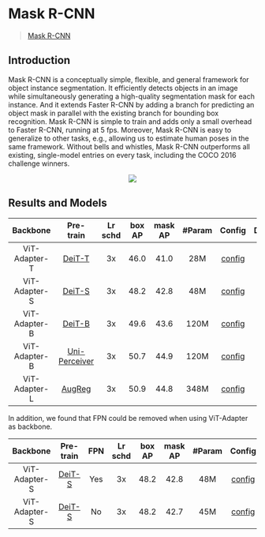 # Mask R-CNN

> [Mask R-CNN](https://arxiv.org/abs/1703.06870)

<!-- [ALGORITHM] -->

## Introduction

Mask R-CNN is a conceptually simple, flexible, and general framework for object instance segmentation. It efficiently detects objects in an image while simultaneously generating a high-quality segmentation mask for each instance. And it extends Faster R-CNN by adding a branch for predicting an object mask in parallel with the existing branch for bounding box recognition. Mask R-CNN is simple to train and adds only a small overhead to Faster R-CNN, running at 5 fps. Moreover, Mask R-CNN is easy to generalize to other tasks, e.g., allowing us to estimate human poses in the same framework. Without bells and whistles, Mask R-CNN outperforms all existing, single-model entries on every task, including the COCO 2016 challenge winners.

<div align=center>
<img src="https://user-images.githubusercontent.com/40661020/143967081-c2552bed-9af2-46c4-ae44-5b3b74e5679f.png"/>
</div>

## Results and Models

| Backbone      | Pre-train                                                                                                                                                        | Lr schd | box AP | mask AP | #Param | Config                                                         | Download                                                                                                                        |
|:-------------:|:----------------------------------------------------------------------------------------------------------------------------------------------------------------:|:-------:|:------:|:-------:|:------:|:--------------------------------------------------------------:|:-------------------------------------------------------------------------------------------------------------------------------:|
| ViT-Adapter-T | [DeiT-T](https://dl.fbaipublicfiles.com/deit/deit_tiny_patch16_224-a1311bcf.pth)                                                                                 | 3x      | 46.0   | 41.0    | 28M    | [config](./mask_rcnn_deit_adapter_tiny_fpn_3x_coco.py)         | [model](https://github.com/czczup/ViT-Adapter/releases/download/v0.1.2/mask_rcnn_deit_adapter_tiny_fpn_3x_coco.pth.tar)         |
| ViT-Adapter-S | [DeiT-S](https://dl.fbaipublicfiles.com/deit/deit_small_patch16_224-cd65a155.pth)                                                                                | 3x      | 48.2   | 42.8    | 48M    | [config](./mask_rcnn_deit_adapter_small_fpn_3x_coco.py)        | [model](https://github.com/czczup/ViT-Adapter/releases/download/v0.1.2/mask_rcnn_deit_adapter_small_fpn_3x_coco.pth.tar)        |
| ViT-Adapter-B | [DeiT-B](https://dl.fbaipublicfiles.com/deit/deit_base_patch16_224-b5f2ef4d.pth)                                                                                 | 3x      | 49.6   | 43.6    | 120M   | [config](./mask_rcnn_deit_adapter_base_fpn_3x_coco.py)         | [model](https://github.com/czczup/ViT-Adapter/releases/download/v0.1.6/mask_rcnn_deit_adapter_base_fpn_3x_coco.pth.tar)         |
| ViT-Adapter-B | [Uni-Perceiver](https://github.com/czczup/ViT-Adapter/releases/download/v0.1.1/uniperceiver_pretrain.pth)                                                        | 3x      | 50.7   | 44.9    | 120M   | [config](./mask_rcnn_uniperceiver_adapter_base_fpn_3x_coco.py) | [model](https://github.com/czczup/ViT-Adapter/releases/download/v0.1.1/mask_rcnn_uniperceiver_adapter_base_fpn_3x_coco.pth.tar) |
| ViT-Adapter-L | [AugReg](https://storage.googleapis.com/vit_models/augreg/L_16-i21k-300ep-lr_0.001-aug_medium1-wd_0.1-do_0.1-sd_0.1--imagenet2012-steps_20k-lr_0.01-res_384.npz) | 3x      | 50.9   | 44.8    | 348M   | [config](./mask_rcnn_augreg_adapter_large_fpn_3x_coco.py)      | [model](https://github.com/czczup/ViT-Adapter/releases/download/v0.1.2/mask_rcnn_augreg_adapter_large_fpn_3x_coco.pth.tar)      |

In addition, we found that FPN could be removed when using ViT-Adapter as backbone.

| Backbone      | Pre-train                                                                         | FPN | Lr schd | box AP | mask AP | #Param | Config                                                  | Download                                                                                                                 |
|:-------------:|:---------------------------------------------------------------------------------:|:---:|:-------:|:------:|:-------:|:------:|:-------------------------------------------------------:|:------------------------------------------------------------------------------------------------------------------------:|
| ViT-Adapter-S | [DeiT-S](https://dl.fbaipublicfiles.com/deit/deit_small_patch16_224-cd65a155.pth) | Yes | 3x      | 48.2   | 42.8    | 48M    | [config](./mask_rcnn_deit_adapter_small_fpn_3x_coco.py) | [model](https://github.com/czczup/ViT-Adapter/releases/download/v0.1.2/mask_rcnn_deit_adapter_small_fpn_3x_coco.pth.tar) |
| ViT-Adapter-S | [DeiT-S](https://dl.fbaipublicfiles.com/deit/deit_small_patch16_224-cd65a155.pth) | No  | 3x      | 48.2   | 42.7    | 45M    | [config](./mask_rcnn_deit_adapter_small_3x_coco.py)     | [model](https://github.com/czczup/ViT-Adapter/releases/download/v0.1.6/mask_rcnn_deit_adapter_small_3x_coco.pth.tar)     |
